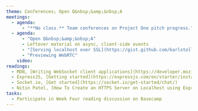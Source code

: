 ```yaml
---
theme: Conferences; Open Q&nbsp;&amp;&nbsp;A
meetings:
  - agenda:
      - "**No class.** Team conferences on Project One pitch progress."
  - agenda:
      - "Open Q&nbsp;&amp;&nbsp;A"
      - Leftover material on async, client-side events
      - "[Serving localhost over SSL](https://gist.github.com/karlstolley/16bb5332a071ecacf47a98a9418e1322) (`https`)"
      - "Previewing WebRTC"
    video:
readings:
  - MDN, [Writing WebSocket client applications](https://developer.mozilla.org/en-US/docs/Web/API/WebSockets_API/Writing_WebSocket_client_applications)
  - ExpressJS, [Getting started](https://expressjs.com/en/starter/installing.html)
  - Socket.io, [Get started](https://socket.io/get-started/chat/)
  - Nitin Patel, [How To Create an HTTPS Server on Localhost using Express](https://medium.com/@nitinpatel_20236/how-to-create-an-https-server-on-localhost-using-express-366435d61f28)
tasks:
  - Participate in Week Four reading discussion on Basecamp
---
```

